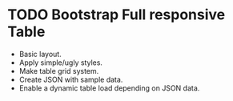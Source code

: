 # TODO Bootstrap Full responsive Table

* Basic layout.
* Apply simple/ugly styles.
* Make table grid system.
* Create JSON with sample data.
* Enable a dynamic table load depending on JSON data.
